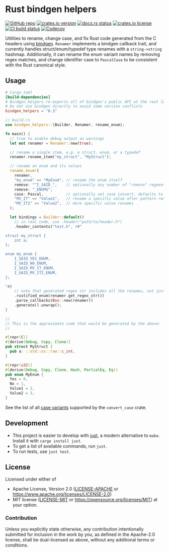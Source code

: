 # Rust bindgen helpers

[![GitHub repo](https://img.shields.io/badge/github-nyurik/bindgen_helpers-8da0cb?logo=github)](https://github.com/nyurik/bindgen_helpers)
[![crates.io version](https://img.shields.io/crates/v/bindgen_helpers)](https://crates.io/crates/bindgen_helpers)
[![docs.rs status](https://img.shields.io/docsrs/bindgen_helpers)](https://docs.rs/bindgen_helpers)
[![crates.io license](https://img.shields.io/crates/l/bindgen_helpers)](https://github.com/nyurik/bindgen_helpers/blob/main/LICENSE-APACHE)
[![CI build status](https://github.com/nyurik/bindgen_helpers/actions/workflows/ci.yml/badge.svg)](https://github.com/nyurik/bindgen_helpers/actions)
[![Codecov](https://img.shields.io/codecov/c/github/nyurik/bindgen_helpers)](https://app.codecov.io/gh/nyurik/bindgen_helpers)

Utilities to rename, change case, and fix Rust code generated from the C headers using [bindgen](https://rust-lang.github.io/rust-bindgen/).
`Renamer` implements a bindgen callback trait, and currently handles struct/enum/typedef type renames with a `string->string` hashmap.
Additionally, it can rename the enum variant names by removing regex matches, and change identifier case to `PascalCase` to be consistent with the Rust canonical style.

## Usage

```toml
# Cargo.toml
[build-dependencies]
# Bindgen_helpers re-exports all of bindgen's public API at the root level
# Do not use bindgen directly to avoid some version conflicts
bindgen_helpers = "0.3"
```

```rust
// build.rs
use bindgen_helpers::{Builder, Renamer, rename_enum};

fn main() {
  // true to enable debug output as warnings
  let mut renamer = Renamer::new(true);

  // rename a single item, e.g. a struct, enum, or a typedef
  renamer.rename_item("my_struct", "MyStruct");

  // rename an enum and its values
  rename_enum!(
    renamer,
    "my_enum" => "MyEnum", // rename the enum itself
    remove: "^I_SAID_",    // optionally any number of "remove" regexes
    remove: "_ENUM$",
    case: Pascal,          // optionally set case convert, defaults to "PascalCase"
    "MV_IT" => "Value1",   // rename a specific value after pattern removal
    "MV_IT2" => "Value2",  // more specific value renames
  );

  let bindings = Builder::default()
    // in real code, use .header("path/to/header.h")
    .header_contents("test.h", r#"

struct my_struct {
    int a;
};

enum my_enum {
	I_SAID_YES_ENUM,
	I_SAID_NO_ENUM,
	I_SAID_MV_IT_ENUM,
	I_SAID_MV_IT2_ENUM,
};

"#)
    // note that generated regex str includes all the renames, not just enums
    .rustified_enum(renamer.get_regex_str())
    .parse_callbacks(Box::new(renamer))
    .generate().unwrap();
}

//
// This is the approximate code that would be generated by the above:
//

#[repr(C)]
#[derive(Debug, Copy, Clone)]
pub struct MyStruct {
  pub a: ::std::os::raw::c_int,
}

#[repr(u32)]
#[derive(Debug, Copy, Clone, Hash, PartialEq, Eq)]
pub enum MyEnum {
  Yes = 0,
  No = 1,
  Value1 = 2,
  Value2 = 3,
}

```

<!-- This code would generate the actual test output, but it is not stable enough to always run

  // Output the generated code to a string.
  // In real code, use .write_to_file("bindings.rs")
  let mut output = Vec::new();
  bindings.write(Box::new(&mut output)).unwrap();
  let output = String::from_utf8(output).unwrap();

  assert_eq!(output, r##"#[repr(C)]
#[derive(Debug, Copy, Clone)]
pub struct MyStruct {
    pub a: ::std::os::raw::c_int,
}
#[allow(clippy::unnecessary_operation, clippy::identity_op)]
const _: () = {
    ["Size of MyStruct"][::std::mem::size_of::<MyStruct>() - 4usize];
    ["Alignment of MyStruct"][::std::mem::align_of::<MyStruct>() - 4usize];
    ["Offset of field: MyStruct::a"][::std::mem::offset_of!(MyStruct, a) - 0usize];
};
#[repr(u32)]
#[derive(Debug, Copy, Clone, Hash, PartialEq, Eq)]
pub enum MyEnum {
    Yes = 0,
    No = 1,
    Value1 = 2,
    Value2 = 3,
}
"##);
-->

See the list of all [case variants](https://docs.rs/convert_case/latest/convert_case/enum.Case.html) supported by the `convert_case` crate.

## Development

* This project is easier to develop with [just](https://github.com/casey/just#readme), a modern alternative to `make`.
  Install it with `cargo install just`.
* To get a list of available commands, run `just`.
* To run tests, use `just test`.

## License

Licensed under either of

* Apache License, Version 2.0 ([LICENSE-APACHE](LICENSE-APACHE) or <https://www.apache.org/licenses/LICENSE-2.0>)
* MIT license ([LICENSE-MIT](LICENSE-MIT) or <https://opensource.org/licenses/MIT>)
  at your option.

### Contribution

Unless you explicitly state otherwise, any contribution intentionally
submitted for inclusion in the work by you, as defined in the
Apache-2.0 license, shall be dual-licensed as above, without any
additional terms or conditions.
